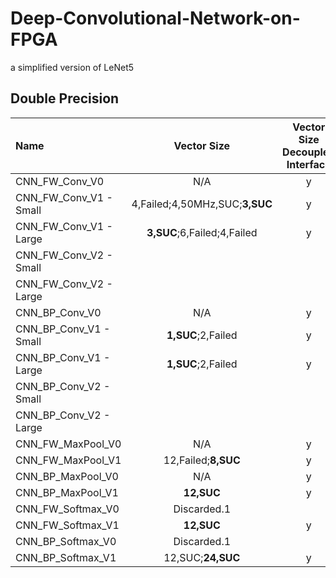 # Deep-Convolutional-Network-on-FPGA
a simplified version of LeNet5

## Double Precision
|Name     |Vector Size|Vector Size Decoupled Interface|util for test|sim test|build hw|hw test|
|:--------|:---------:|:-----------------------------:|:-----------:|:------:|:------:|:-----:|
|CNN_FW_Conv_V0   |N/A|y|y|y|y|y|
|CNN_FW_Conv_V1 - Small|4,Failed;4,50MHz,SUC;**3,SUC**|y|y|y|y|y|
|CNN_FW_Conv_V1 - Large|**3,SUC**;6,Failed;4,Failed|y|y| |y|y|
|CNN_FW_Conv_V2 - Small| | | | | | |
|CNN_FW_Conv_V2 - Large| | | | | | |
|CNN_BP_Conv_V0   |N/A|y|y|y|y|y|
|CNN_BP_Conv_V1 - Small|**1,SUC**;2,Failed|y|y|y|y|y|
|CNN_BP_Conv_V1 - Large|**1,SUC**;2,Failed|y|y|y|y|y|
|CNN_BP_Conv_V2 - Small| | | | | | |
|CNN_BP_Conv_V2 - Large| | | | | | |
|CNN_FW_MaxPool_V0|N/A|y|y|y|y|y|
|CNN_FW_MaxPool_V1|12,Failed;**8,SUC**|y|y|y|y|y|
|CNN_BP_MaxPool_V0|N/A|y|y|y|y|y|
|CNN_BP_MaxPool_V1|**12,SUC**|y|y|y|y|y|
|CNN_FW_Softmax_V0|Discarded.1| | | | | |
|CNN_FW_Softmax_V1|**12,SUC**|y|y|y|y|y|
|CNN_BP_Softmax_V0|Discarded.1| | | | | |
|CNN_BP_Softmax_V1|12,SUC;**24,SUC**|y|y|y|y|y|

